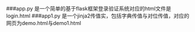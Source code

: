 ###app.py 是一个简单的基于flask框架登录验证系统对应的html文件是login.html
###app1.py 是一个jinja2传值实，包括字典传值与对位传值，对应的网页为demo.html与demo1.html
